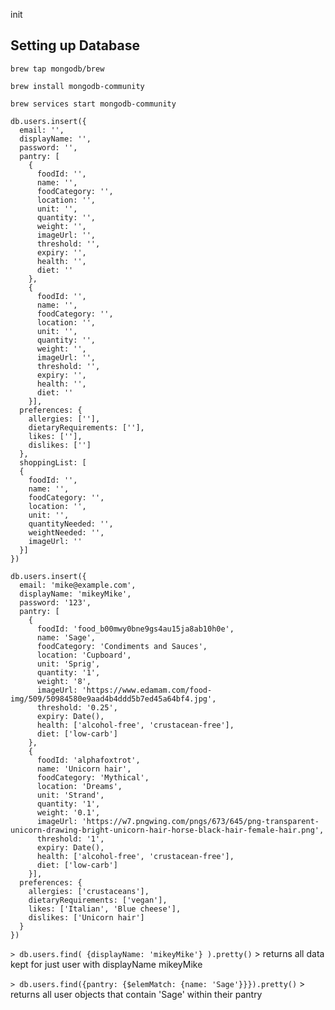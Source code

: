 init


## Setting up Database

`brew tap mongodb/brew`

`brew install mongodb-community`

`brew services start mongodb-community`

```
db.users.insert({
  email: '',
  displayName: '',
  password: '',  
  pantry: [
    {
      foodId: '',
      name: '',
      foodCategory: '',
      location: '',
      unit: '',
      quantity: '',
      weight: '',
      imageUrl: '',
      threshold: '',
      expiry: '',
      health: '',
      diet: ''
    },
    {
      foodId: '',
      name: '',
      foodCategory: '',
      location: '',
      unit: '',
      quantity: '',
      weight: '',
      imageUrl: '',
      threshold: '',
      expiry: '',
      health: '',
      diet: ''
    }],
  preferences: {
    allergies: [''],
    dietaryRequirements: [''],
    likes: [''],
    dislikes: ['']
  },
  shoppingList: [
  {
    foodId: '',
    name: '',
    foodCategory: '',
    location: '',
    unit: '',
    quantityNeeded: '',
    weightNeeded: '',
    imageUrl: ''
  }]
})

```

```
db.users.insert({
  email: 'mike@example.com',
  displayName: 'mikeyMike',
  password: '123',  
  pantry: [
    {
      foodId: 'food_b00mwy0bne9gs4au15ja8ab10h0e',
      name: 'Sage',
      foodCategory: 'Condiments and Sauces',
      location: 'Cupboard',
      unit: 'Sprig',
      quantity: '1',
      weight: '8',
      imageUrl: 'https://www.edamam.com/food-img/509/50984580e9aad4b4ddd5b7ed45a64bf4.jpg',
      threshold: '0.25',
      expiry: Date(),
      health: ['alcohol-free', 'crustacean-free'],
      diet: ['low-carb']
    },
    {
      foodId: 'alphafoxtrot',
      name: 'Unicorn hair',
      foodCategory: 'Mythical',
      location: 'Dreams',
      unit: 'Strand',
      quantity: '1',
      weight: '0.1',
      imageUrl: 'https://w7.pngwing.com/pngs/673/645/png-transparent-unicorn-drawing-bright-unicorn-hair-horse-black-hair-female-hair.png',
      threshold: '1',
      expiry: Date(),
      health: ['alcohol-free', 'crustacean-free'],
      diet: ['low-carb']
    }],
  preferences: {
    allergies: ['crustaceans'],
    dietaryRequirements: ['vegan'],
    likes: ['Italian', 'Blue cheese'],
    dislikes: ['Unicorn hair']
  }
})
```

``> db.users.find( {displayName: 'mikeyMike'} ).pretty()`` > returns all data kept for just user with displayName mikeyMike

``> db.users.find({pantry: {$elemMatch: {name: 'Sage'}}}).pretty()`` > returns all user objects that contain 'Sage' within their pantry
